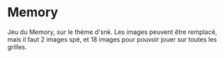 # Memory

Jeu du Memory, sur le thème d'snk.
Les images peuvent être remplacé, mais il faut 2 images spé, et 18 images pour pouvoir jouer sur toutes les grilles.
